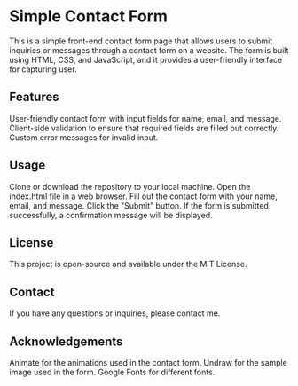 <h1>Simple Contact Form</h1>
<p>
This is a simple front-end contact form page that allows users to submit inquiries or messages through a contact form on a website. The form is built using HTML, CSS, and JavaScript, and it provides a user-friendly interface for capturing user.</p>

<h2>Features</h2>
<p>
User-friendly contact form with input fields for name, email, and message.
Client-side validation to ensure that required fields are filled out correctly.
Custom error messages for invalid input.</p>

<h2>Usage</h2>
<p>
Clone or download the repository to your local machine.
Open the index.html file in a web browser.
Fill out the contact form with your name, email, and message.
Click the "Submit" button.
If the form is submitted successfully, a confirmation message will be displayed.
</p>
<h2>License</h2>
<p>
This project is open-source and available under the MIT License.
</p>
<h2>Contact</h2>
<p>
If you have any questions or inquiries, please contact me.
</p>
<h2>Acknowledgements</h2>
<p>
Animate for the animations used in the contact form.
Undraw for the sample image used in the form.
Google Fonts for different fonts.
</p>
